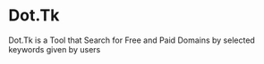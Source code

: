 # Dot.Tk
Dot.Tk is a Tool that Search for Free and Paid Domains by selected keywords given by users

